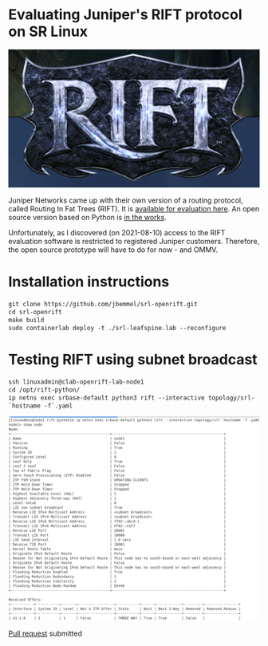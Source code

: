 # Evaluating Juniper's RIFT protocol on SR Linux

![plot](./images/RIFT.PNG)

Juniper Networks came up with their own version of a routing protocol, called Routing In Fat Trees (RIFT). It is [available for evaluation here](https://support.juniper.net/support/downloads/?p=rifteval). An open source version based on Python is [in the works](https://github.com/brunorijsman/rift-python).

Unfortunately, as I discovered (on 2021-08-10) access to the RIFT evaluation software is restricted to registered Juniper customers. Therefore, the open source prototype will have to do for now - and OMMV.

# Installation instructions
```
git clone https://github.com/jbemmel/srl-openrift.git
cd srl-openrift
make build
sudo containerlab deploy -t ./srl-leafspine.lab --reconfigure
```

# Testing RIFT using subnet broadcast
```
ssh linuxadmin@clab-openrift-lab-node1
cd /opt/rift-python/
ip netns exec srbase-default python3 rift --interactive topology/srl-`hostname -f`.yaml
```
![plot](images/RIFT_with_broadcast.png)

[Pull request]( https://github.com/brunorijsman/rift-python/pull/110 ) submitted
